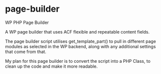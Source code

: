 # page-builder
WP PHP Page Builder

A WP page builder that uses ACF flexible and repeatable content fields.

The page builder script utilises get_template_part() to pull in different page modules as selected in the WP backend, along with any additional settings that come from that.

My plan for this page builder is to convert the script into a PHP Class, to clean up the code and make it more readable.
